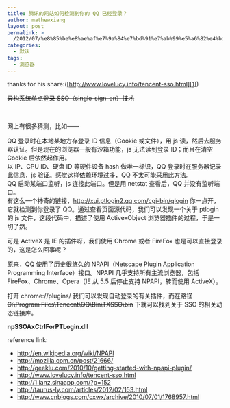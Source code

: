 ```yaml
---
title: 腾讯的网站如何检测到你的 QQ 已经登录？
author: mathewxiang
layout: post
permalink: >
  /2012/07/%e8%85%be%e8%ae%af%e7%9a%84%e7%bd%91%e7%ab%99%e5%a6%82%e4%bd%95%e6%a3%80%e6%b5%8b%e5%88%b0%e4%bd%a0%e7%9a%84-qq-%e5%b7%b2%e7%bb%8f%e7%99%bb%e5%bd%95%ef%bc%9f/
categories:
  - 默认
tags:
  - 浏览器
---
```

thanks for his share:([http://www.lovelucy.info/tencent-sso.html][1])

<del>异构系统单点登录 SSO（single-sign-on）技术</del>

 

网上有很多猜测，比如——<!--more-->

QQ 登录时在本地某地方存登录 ID 信息（Cookie 或文件），用 js 读，然后去服务器认证。但是现在的浏览器一般有沙箱功能，js 无法读到登录 ID；而且在清空 Cookie 后依然起作用。  
以 IP、CPU ID、硬盘 ID 等硬件设备 hash 做唯一标识，QQ 登录时在服务器记录此信息，js 验证。感觉这样依赖环境过多，QQ 不太可能采用此方法。  
QQ 启动某端口监听，js 连接此端口。但是用 netstat 查看后，QQ 并没有监听端口。  
有这么一个神奇的链接，http://xui.ptlogin2.qq.com/cgi-bin/qlogin 你一点开，它就检测到你登录了 QQ。通过查看页面源代码，我们可以发现一个关于 ptlogin 的 js 文件，这段代码中，描述了使用 ActivexObject 浏览器插件的过程，于是一切了然。

可是 ActiveX 是 IE 的插件呀，我们使用 Chrome 或者 FireFox 也是可以直接登录的，这是怎么回事呢？

原来，QQ 使用了历史很悠久的 NPAPI（Netscape Plugin Application Programming Interface）接口。NPAPI 几乎支持所有主流浏览器，包括 FireFox、Chrome、Opera（IE 从 5.5 后停止支持 NPAPI，转而使用 ActiveX）。

打开 chrome://plugins/ 我们可以发现自动登录的有关插件，而在路径 <del>C:\Program Files\Tencent\QQ\Bin\TXSSO\bin</del> 下就可以找到关于 SSO 的相关动态链接库。

**npSSOAxCtrlForPTLogin.dll**

reference link:

*   http://en.wikipedia.org/wiki/NPAPI
*   http://mozilla.com.cn/post/21666/
*   http://geeklu.com/2010/10/getting-started-with-npapi-plugin/
*   http://www.lovelucy.info/tencent-sso.html
*   http://1.lanz.sinaapp.com/?p=152
*   http://taurus-ly.com/articles/2012/02/153.html
*   http://www.cnblogs.com/cxwx/archive/2010/07/01/1768957.html

 [1]: http://www.lovelucy.info/tencent-sso.html "塵埃落定"